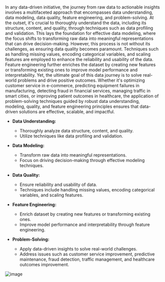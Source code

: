 In any data-driven initiative, the journey from raw data to actionable insights involves a multifaceted approach that encompasses data understanding, data modeling, data quality, feature engineering, and problem-solving. At the outset, it's crucial to thoroughly understand the data, including its structure, content, and quality, through techniques such as data profiling and validation. This lays the foundation for effective data modeling, where the focus shifts to transforming raw data into meaningful representations that can drive decision-making. However, this process is not without its challenges, as ensuring data quality becomes paramount. Techniques such as handling missing values, encoding categorical variables, and scaling features are employed to enhance the reliability and usability of the data. Feature engineering further enriches the dataset by creating new features or transforming existing ones to improve model performance and interpretability. Yet, the ultimate goal of this data journey is to solve real-world problems and drive positive outcomes. Whether it's optimizing customer service in e-commerce, predicting equipment failures in manufacturing, detecting fraud in financial services, managing traffic in smart cities, or improving patient outcomes in healthcare, the application of problem-solving techniques guided by robust data understanding, modeling, quality, and feature engineering principles ensures that data-driven solutions are effective, scalable, and impactful.

- **Data Understanding:**
  - Thoroughly analyze data structure, content, and quality.
  - Utilize techniques like data profiling and validation.

- **Data Modeling:**
  - Transform raw data into meaningful representations.
  - Focus on driving decision-making through effective modeling techniques.

- **Data Quality:**
  - Ensure reliability and usability of data.
  - Techniques include handling missing values, encoding categorical variables, and scaling features.

- **Feature Engineering:**
  - Enrich dataset by creating new features or transforming existing ones.
  - Improve model performance and interpretability through feature engineering.

- **Problem-Solving:**
  - Apply data-driven insights to solve real-world challenges.
  - Address issues such as customer service improvement, predictive maintenance, fraud detection, traffic management, and healthcare outcomes improvement.
 

![image](https://github.com/jayronsoares/de_topics/assets/248106/75dce156-01d7-46f8-bfbf-6f16ca3754e7)
